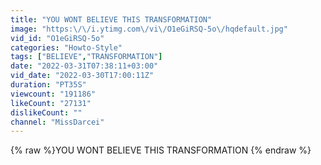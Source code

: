 ```yaml
---
title: "YOU WONT BELIEVE THIS TRANSFORMATION"
image: "https:\/\/i.ytimg.com\/vi\/O1eGiRSQ-5o\/hqdefault.jpg"
vid_id: "O1eGiRSQ-5o"
categories: "Howto-Style"
tags: ["BELIEVE","TRANSFORMATION"]
date: "2022-03-31T07:38:11+03:00"
vid_date: "2022-03-30T17:00:11Z"
duration: "PT35S"
viewcount: "191186"
likeCount: "27131"
dislikeCount: ""
channel: "MissDarcei"
---
```

{% raw %}YOU WONT BELIEVE THIS TRANSFORMATION {% endraw %}

